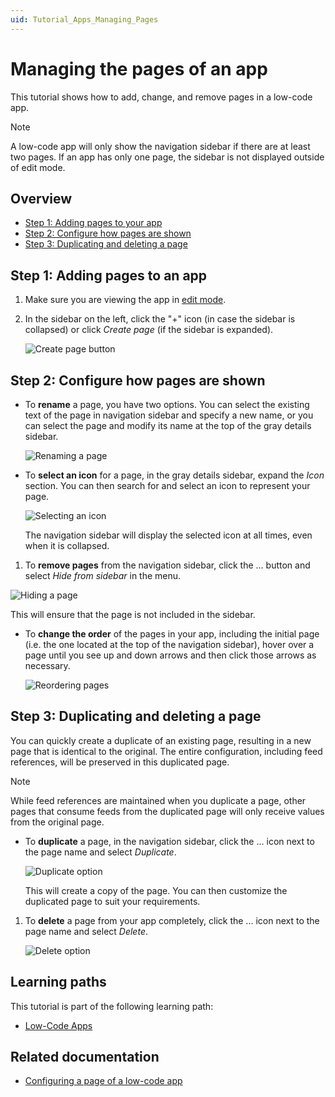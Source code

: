 ```yaml
---
uid: Tutorial_Apps_Managing_Pages
---
```

# Managing the pages of an app

This tutorial shows how to add, change, and remove pages in a low-code app.

> [!NOTE]
> A low-code app will only show the navigation sidebar if there are at least two pages. If an app has only one page, the sidebar is not displayed outside of edit mode.

## Overview

- [Step 1: Adding pages to your app](#step-1-adding-pages-to-an-app)
- [Step 2: Configure how pages are shown](#step-2-configure-how-pages-are-shown)
- [Step 3: Duplicating and deleting a page](#step-3-duplicating-and-deleting-a-page)

## Step 1: Adding pages to an app

1. Make sure you are viewing the app in [edit mode](xref:Tutorial_Apps_Edit_Existing_App#step-1-edit-the-latest-version-of-your-app).

1. In the sidebar on the left, click the "+" icon (in case the sidebar is collapsed) or click *Create page* (if the sidebar is expanded).

   ![Create page button](~/tutorials/images/PageAdd.png)

## Step 2: Configure how pages are shown

- To **rename** a page, you have two options. You can select the existing text of the page in navigation sidebar and specify a new name, or you can select the page and modify its name at the top of the gray details sidebar.

  ![Renaming a page](~/tutorials/images/PageRename.png)

- To **select an icon** for a page, in the gray details sidebar, expand the *Icon* section. You can then search for and select an icon to represent your page.

  ![Selecting an icon](~/tutorials/images/PageIcon.png)

  The navigation sidebar will display the selected icon at all times, even when it is collapsed.

1. To **remove pages** from the navigation sidebar, click the ... button and select *Hide from sidebar* in the menu.

  ![Hiding a page](~/tutorials/images/PageHideFromSidebar.png)

  This will ensure that the page is not included in the sidebar.

- To **change the order** of the pages in your app, including the initial page (i.e. the one located at the top of the navigation sidebar), hover over a page until you see up and down arrows and then click those arrows as necessary.

  ![Reordering pages](~/tutorials/images/PageReorder.png)

## Step 3: Duplicating and deleting a page

You can quickly create a duplicate of an existing page, resulting in a new page that is identical to the original. The entire configuration, including feed references, will be preserved in this duplicated page.

> [!NOTE]
> While feed references are maintained when you duplicate a page, other pages that consume feeds from the duplicated page will only receive values from the original page.

- To **duplicate** a page, in the navigation sidebar, click the ... icon next to the page name and select *Duplicate*.

  ![Duplicate option](~/tutorials/images/PageDuplicate.png)

  This will create a copy of the page. You can then customize the duplicated page to suit your requirements.

1. To **delete** a page from your app completely, click the ... icon next to the page name and select *Delete*.

   ![Delete option](~/tutorials/images/PageDelete.png)

## Learning paths

This tutorial is part of the following learning path:

- [Low-Code Apps](xref:Tutorial_Apps)

## Related documentation

- [Configuring a page of a low-code app](xref:LowCodeApps_page_config)
